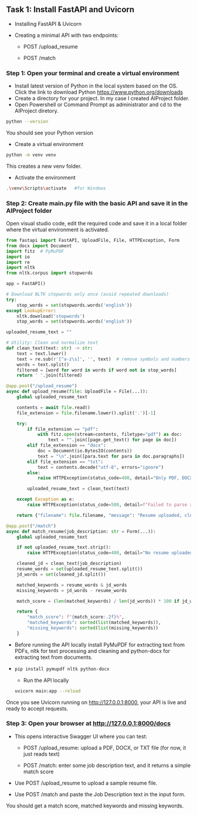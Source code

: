 ## Task 1: Install FastAPI and Uvicorn
* Installing FastAPI & Uvicorn
* Creating a minimal API with two endpoints:

  * POST /upload_resume
  
  * POST /match
### Step 1: Open your terminal and create a virtual environment
* Install latest version of Python in the local system based on the OS.
  Click the link to download Python https://www.python.org/downloads
* Create a directory for your project. In my case I created AIProject folder.
* Open Powershell or Command Prompt as administrator and cd to the AIProject diretory.
```bash
python --version
```
You should see your Python version
* Create a virtual environment
```bash
python -m venv venv
```
This creates a new venv folder.
* Activate the environment
```bash
.\venv\Scripts\activate   #for Windows
```
### Step 2: Create main.py file with the basic API and save it in the AIProject folder
Open visual studio code, edit the required code and save it in a local folder where the virtual environment is activated.
```python
from fastapi import FastAPI, UploadFile, File, HTTPException, Form
from docx import Document
import fitz  # PyMuPDF
import io
import re
import nltk
from nltk.corpus import stopwords

app = FastAPI()

# Download NLTK stopwords only once (avoid repeated downloads)
try:
    stop_words = set(stopwords.words('english'))
except LookupError:
    nltk.download('stopwords')
    stop_words = set(stopwords.words('english'))

uploaded_resume_text = ""

# Utility: Clean and normalize text
def clean_text(text: str) -> str:
    text = text.lower()
    text = re.sub(r'[^a-z\s]', '', text)  # remove symbols and numbers
    words = text.split()
    filtered = [word for word in words if word not in stop_words]
    return ' '.join(filtered)

@app.post("/upload_resume")
async def upload_resume(file: UploadFile = File(...)):
    global uploaded_resume_text

    contents = await file.read()
    file_extension = file.filename.lower().split('.')[-1]

    try:
        if file_extension == "pdf":
            with fitz.open(stream=contents, filetype="pdf") as doc:
                text = "".join([page.get_text() for page in doc])
        elif file_extension == "docx":
            doc = Document(io.BytesIO(contents))
            text = "\n".join([para.text for para in doc.paragraphs])
        elif file_extension == "txt":
            text = contents.decode("utf-8", errors="ignore")
        else:
            raise HTTPException(status_code=400, detail="Only PDF, DOCX, and TXT files are supported.")

        uploaded_resume_text = clean_text(text)

    except Exception as e:
        raise HTTPException(status_code=500, detail=f"Failed to parse and clean file: {e}")

    return {"filename": file.filename, "message": "Resume uploaded, cleaned, and parsed successfully."}

@app.post("/match")
async def match_resume(job_description: str = Form(...)):
    global uploaded_resume_text

    if not uploaded_resume_text.strip():
        raise HTTPException(status_code=400, detail="No resume uploaded yet.")

    cleaned_jd = clean_text(job_description)
    resume_words = set(uploaded_resume_text.split())
    jd_words = set(cleaned_jd.split())

    matched_keywords = resume_words & jd_words
    missing_keywords = jd_words - resume_words

    match_score = (len(matched_keywords) / len(jd_words)) * 100 if jd_words else 0

    return {
        "match_score": f"{match_score:.2f}%",
        "matched_keywords": sorted(list(matched_keywords)),
        "missing_keywords": sorted(list(missing_keywords))
    }

```
* Before running the API locally install PyMuPDF for extracting text from PDFs, nltk for text processing and cleaning and python-docx for extracting text from documents.
* ```bash
  pip install pymupdf nltk python-docx
  ```
  * Run the API locally
  ```bash
  uvicorn main:app --reload
  ```
Once you see Uvicorn running on http://127.0.0.1:8000, your API is live and ready to accept requests.
### Step 3: Open your browser at http://127.0.0.1:8000/docs

* This opens interactive Swagger UI where you can test:

  * POST /upload_resume: upload a PDF, DOCX, or TXT file (for now, it just reads text)

  * POST /match: enter some job description text, and it returns a simple match score
* Use POST /upload_resume to upload a sample resume file.

* Use POST /match and paste the Job Description text in the input form.

You should get a match score, matched keywords and missing keywords.
